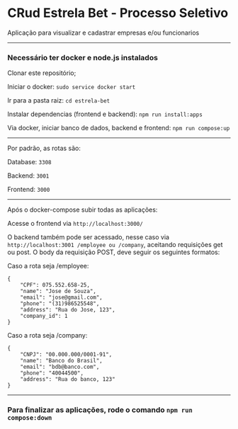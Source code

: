 # CRud Estrela Bet - Processo Seletivo
Aplicação para visualizar e cadastrar empresas e/ou funcionarios

-----------

### Necessário ter docker e node.js instalados

Clonar este repositório;

Iniciar o docker: `sudo service docker start`

Ir para a pasta raiz: `cd estrela-bet`

Instalar dependencias (frontend e backend): `npm run install:apps`

Via docker, iniciar banco de dados, backend e frontend: `npm run compose:up`

------------

Por padrão, as rotas são:

Database: `3308`

Backend: `3001`

Frontend: `3000`

--------------------

Após o docker-compose subir todas as aplicações:


Acesse o frontend via `http://localhost:3000/`

O backend também pode ser acessado, nesse caso via `http://localhost:3001 /employee ou /company`, aceitando requisições get ou post.
O body da requisição POST, deve seguir os seguintes formatos:

Caso a rota seja /employee: 

```
{
	"CPF": 075.552.658-25,
	"name": "Jose de Souza",
	"email": "jose@gmail.com",
	"phone": "(31)986525548",
	"address": "Rua do Jose, 123",
	"company_id": 1
}
```

Caso a rota seja /company: 

```
{
	"CNPJ": "00.000.000/0001-91",
	"name": "Banco do Brasil",
	"email": "bdb@banco.com",
	"phone": "40044500",
	"address": "Rua do banco, 123"
}
```

------------------

### Para finalizar as aplicações, rode o comando `npm run compose:down`
